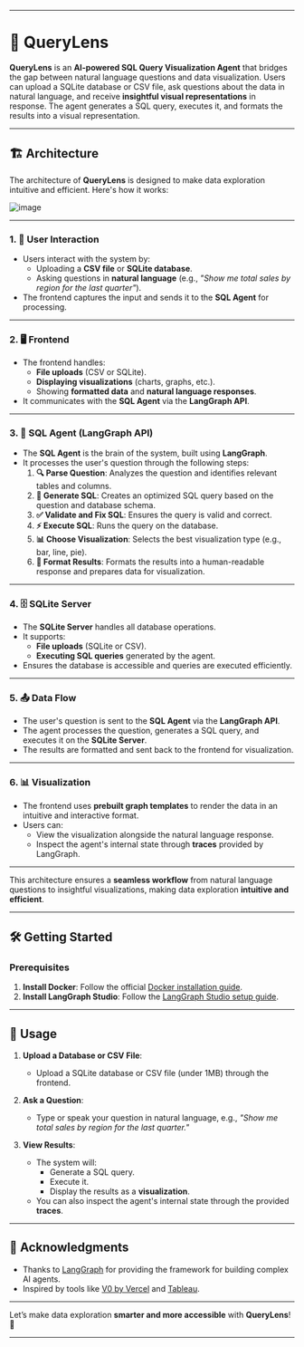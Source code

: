 

---

# 🚀 QueryLens

**QueryLens** is an **AI-powered SQL Query Visualization Agent** that bridges the gap between natural language questions and data visualization. Users can upload a SQLite database or CSV file, ask questions about the data in natural language, and receive **insightful visual representations** in response. The agent generates a SQL query, executes it, and formats the results into a visual representation.

---

## 🏗️ Architecture

The architecture of **QueryLens** is designed to make data exploration intuitive and efficient. Here's how it works:

![image](https://github.com/user-attachments/assets/450f8496-ab8b-432b-abed-14f202da4b0d)

---

### 1. **👤 User Interaction**
   - Users interact with the system by:
     - Uploading a **CSV file** or **SQLite database**.
     - Asking questions in **natural language** (e.g., *"Show me total sales by region for the last quarter"*).
   - The frontend captures the input and sends it to the **SQL Agent** for processing.

---

### 2. **🖥️ Frontend**
   - The frontend handles:
     - **File uploads** (CSV or SQLite).
     - **Displaying visualizations** (charts, graphs, etc.).
     - Showing **formatted data** and **natural language responses**.
   - It communicates with the **SQL Agent** via the **LangGraph API**.

---

### 3. **🤖 SQL Agent (LangGraph API)**
   - The **SQL Agent** is the brain of the system, built using **LangGraph**.
   - It processes the user's question through the following steps:
     1. **🔍 Parse Question**: Analyzes the question and identifies relevant tables and columns.
     2. **📝 Generate SQL**: Creates an optimized SQL query based on the question and database schema.
     3. **✅ Validate and Fix SQL**: Ensures the query is valid and correct.
     4. **⚡ Execute SQL**: Runs the query on the database.
     5. **📊 Choose Visualization**: Selects the best visualization type (e.g., bar, line, pie).
     6. **📄 Format Results**: Formats the results into a human-readable response and prepares data for visualization.

---

### 4. **🗄️ SQLite Server**
   - The **SQLite Server** handles all database operations.
   - It supports:
     - **File uploads** (SQLite or CSV).
     - **Executing SQL queries** generated by the agent.
   - Ensures the database is accessible and queries are executed efficiently.

---

### 5. **📤 Data Flow**
   - The user's question is sent to the **SQL Agent** via the **LangGraph API**.
   - The agent processes the question, generates a SQL query, and executes it on the **SQLite Server**.
   - The results are formatted and sent back to the frontend for visualization.

---

### 6. **📊 Visualization**
   - The frontend uses **prebuilt graph templates** to render the data in an intuitive and interactive format.
   - Users can:
     - View the visualization alongside the natural language response.
     - Inspect the agent's internal state through **traces** provided by LangGraph.

---

This architecture ensures a **seamless workflow** from natural language questions to insightful visualizations, making data exploration **intuitive and efficient**.

---

## 🛠️ Getting Started

### Prerequisites

1. **Install Docker**: Follow the official [Docker installation guide](https://docs.docker.com/get-docker/).
2. **Install LangGraph Studio**: Follow the [LangGraph Studio setup guide](https://langchain.ai/docs/langgraph-studio).

---

## 🎯 Usage

1. **Upload a Database or CSV File**:
   - Upload a SQLite database or CSV file (under 1MB) through the frontend.

2. **Ask a Question**:
   - Type or speak your question in natural language, e.g., *"Show me total sales by region for the last quarter."*

3. **View Results**:
   - The system will:
     - Generate a SQL query.
     - Execute it.
     - Display the results as a **visualization**.
   - You can also inspect the agent's internal state through the provided **traces**.

---

## 🙏 Acknowledgments

- Thanks to [LangGraph](https://langchain.ai/docs/langgraph) for providing the framework for building complex AI agents.
- Inspired by tools like [V0 by Vercel](https://v0.dev/) and [Tableau](https://www.tableau.com/).

---

Let’s make data exploration **smarter and more accessible** with **QueryLens**! 🚀

---

